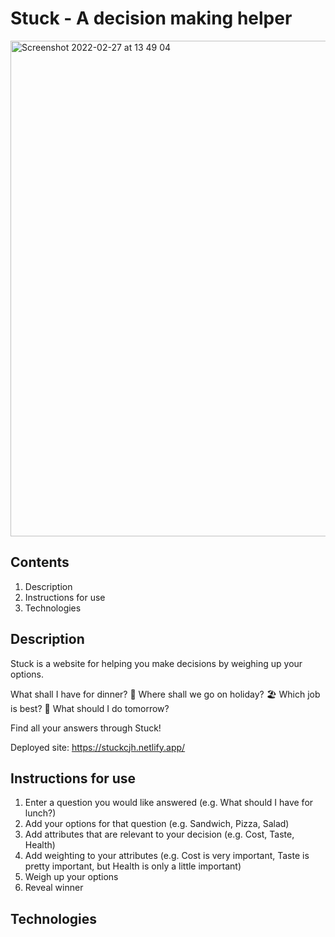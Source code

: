 # Stuck - A decision making helper
<img width="793" alt="Screenshot 2022-02-27 at 13 49 04" src="https://user-images.githubusercontent.com/60347280/155885068-2ce614b4-a056-476c-aea7-77cd8ccfeead.png">

## Contents
1. Description
2. Instructions for use
3. Technologies

## Description

Stuck is a website for helping you make decisions by weighing up your options. 

What shall I have for dinner? 🍕
Where shall we go on holiday? 🏖
Which job is best? 🧳
What should I do tomorrow?

Find all your answers through Stuck!

Deployed site: https://stuckcjh.netlify.app/

## Instructions for use

1. Enter a question you would like answered (e.g. What should I have for lunch?)
2. Add your options for that question (e.g. Sandwich, Pizza, Salad)
3. Add attributes that are relevant to your decision (e.g. Cost, Taste, Health)
4. Add weighting to your attributes (e.g. Cost is very important, Taste is pretty important, but Health is only a little important)
5. Weigh up your options
6. Reveal winner

## Technologies
